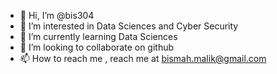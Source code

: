 - 👋 Hi, I’m @bis304
- 👀 I’m interested in Data Sciences and Cyber Security
- 🌱 I’m currently learning Data Sciences
- 💞️ I’m looking to collaborate on github
- 📫 How to reach me , reach me at bismah.malik@gmail.com

<!---
bis304/bis304 is a ✨ special ✨ repository because its `README.md` (this file) appears on your GitHub profile.
You can click the Preview link to take a look at your changes.
--->

